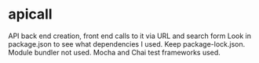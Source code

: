 # apicall
API back end creation, front end calls to it via URL and search form
Look in package.json to see what dependencies I used.
Keep package-lock.json.
Module bundler not used.
Mocha and Chai test frameworks used.
